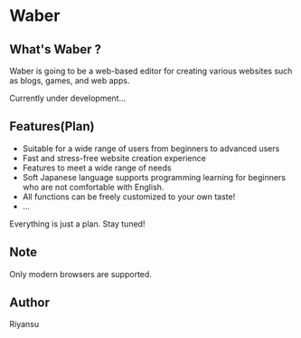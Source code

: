 # Waber

## What's Waber ?
Waber is going to be a web-based editor for creating various websites such as blogs, games, and web apps.

Currently under development...
## Features(Plan)
- Suitable for a wide range of users from beginners to advanced users
- Fast and stress-free website creation experience
- Features to meet a wide range of needs
- Soft Japanese language supports programming learning for beginners who are not comfortable with English.
- All functions can be freely 
customized to your own taste!
- ...

Everything is just a plan. Stay tuned!
## Note
Only modern browsers are supported.
## Author
Riyansu